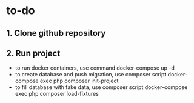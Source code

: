 # to-do

## 1. Clone github repository

## 2. Run project
- to run docker containers, use command
docker-compose up -d
- to create database and push migration, use composer script
docker-compose exec php composer init-project
- to fill database with fake data, use composer script
docker-compose exec php composer load-fixtures

